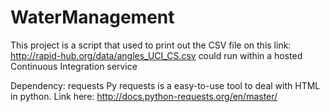 # WaterManagement
This project is a script that used to print out the CSV file on this link: http://rapid-hub.org/data/angles_UCI_CS.csv  could run within a hosted Continuous Integration service 

Dependency: requests
Py requests is a easy-to-use tool to deal with HTML in python. Link here: http://docs.python-requests.org/en/master/
